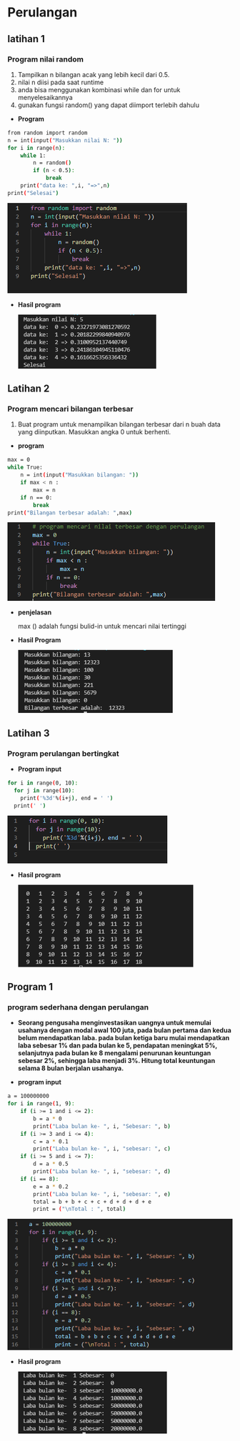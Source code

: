 # Perulangan
## latihan 1
### Program nilai random
1. Tampilkan n bilangan acak yang lebih kecil dari 0.5.
2. nilai n diisi pada saat runtime
3. anda bisa menggunakan kombinasi while dan for untuk menyelesaikannya
4. gunakan fungsi random() yang dapat diimport terlebih dahulu
- <b>Program</b><p>
```bash
from random import random
n = int(input("Masukkan nilai N: "))
for i in range(n):
    while 1:
        n = random()
        if (n < 0.5):
            break
    print("data ke: ",i, "=>",n)
print("Selesai")
```
![Gambar 01](Image/NilaiRandom.PNG)<P>
- <b>Hasil program</b><p>
![Gambar 02](Image/HasilNilaiRandom.PNG)<P>
<p>

## Latihan 2
### Program mencari bilangan terbesar
1. Buat program untuk menampilkan bilangan terbesar dari n buah data yang diinputkan. Masukkan angka 0 untuk berhenti.<P>
- <b>program</b><p>
```bash
max = 0
while True:
    n = int(input("Masukkan bilangan: "))
    if max < n :
        max = n
    if n == 0:
        break
print("Bilangan terbesar adalah: ",max)
```
![Gambar 03](Image/NilaiTerbesar.PNG)<p>
- <b>penjelasan</b><p>
max () adalah fungsi bulid-in untuk mencari nilai tertinggi<p>
- <b>Hasil Program</b><p>
![Gambar 04](Image/HasilNilaiTerbesar.PNG)
<p>

## Latihan 3
### Program perulangan bertingkat
- <b>Program input</b><p>
```bash
for i in range(0, 10):
  for j in range(10):
    print('%3d'%(i+j), end = ' ')
  print(' ')
```
![Gambar 07](Image/PerulanganBertingkat.PNG)
- <b>Hasil program</b><p>
![Gambar 08](Image/HasilPerulanganBertingkat.PNG)
<p>

## Program 1
### program sederhana dengan perulangan
- <b>Seorang pengusaha menginvestasikan uangnya untuk memulai usahanya dengan modal awal 100 juta, pada bulan pertama dan kedua belum mendapatkan laba. pada bulan ketiga baru mulai mendapatkan laba sebesar 1% dan pada bulan ke 5, pendapatan meningkat 5%, selanjutnya pada bulan ke 8 mengalami penurunan keuntungan sebesar 2%, sehingga laba menjadi 3%. Hitung total keuntungan selama 8 bulan berjalan usahanya.</b><p>
- <b>program input</b><p>
```bash
a = 100000000
for i in range(1, 9):
    if (i >= 1 and i <= 2):
        b = a * 0
        print("Laba bulan ke- ", i, "Sebesar: ", b)
    if (i >= 3 and i <= 4):
        c = a * 0.1
        print("Laba bulan ke- ", i, "sebesar: ", c)
    if (i >= 5 and i <= 7):
        d = a * 0.5
        print("Laba bulan ke- ", i, "sebesar: ", d)
    if (i == 8):
        e = a * 0.2
        print("Laba bulan ke- ", i, "sebesar: ", e)
        total = b + b + c + c + d + d + d + e
        print = ("\nTotal : ", total)
```
![Gambar 05](Image/Hitung.PNG)
- <b>Hasil program</b><p>
![Gambar 06](Image/HasilHitung.PNG)